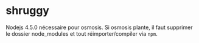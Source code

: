 # shruggy
Nodejs 4.5.0 nécessaire pour osmosis. 
Si osmosis plante, il faut supprimer le dossier node_modules et tout réimporter/compiler via `npm`.
